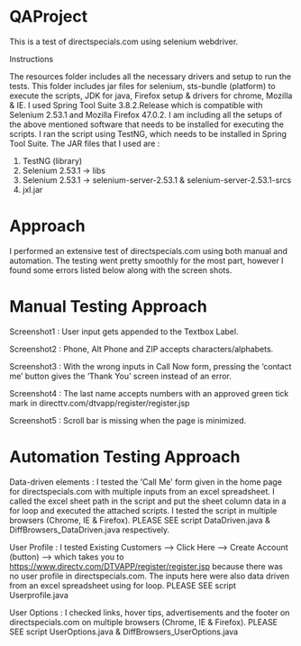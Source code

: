# QAProject

This is a test of directspecials.com using selenium webdriver.

Instructions

The resources folder includes all the necessary drivers and setup to run the tests. This folder includes jar files for selenium, sts-bundle (platform) to execute the scripts, JDK for java, Firefox setup & drivers for chrome, Mozilla & IE.
I used Spring Tool Suite 3.8.2.Release which is compatible with Selenium 2.53.1 and Mozilla Firefox 47.0.2.
I am including all the setups of the above mentioned software that needs to be installed for executing the scripts.
I ran the script using TestNG, which needs to be installed in Spring Tool Suite.
The JAR files that I used are :

1. TestNG (library)
2. Selenium 2.53.1 -> libs
3. Selenium 2.53.1 -> selenium-server-2.53.1 & selenium-server-2.53.1-srcs
4. jxl.jar

Approach
========

I performed an extensive test of directspecials.com using both manual and automation. The testing went pretty smoothly for the most part, however I found some errors listed below along with the screen shots.

Manual Testing Approach
========================

Screenshot1 : User input gets appended to the Textbox Label.

Screenshot2 : Phone, Alt Phone and ZIP accepts characters/alphabets.

Screenshot3 : With the wrong inputs in Call Now form, pressing the ‘contact me’ button gives the ‘Thank You’ screen instead of an error.

Screenshot4 : The last name accepts numbers with an approved green tick mark in directtv.com/dtvapp/register/register.jsp

Screenshot5 : Scroll bar is missing when the page is minimized.

Automation Testing Approach
===========================

Data-driven elements : I tested the 'Call Me' form given in the home page for directspecials.com with multiple inputs from an excel spreadsheet. I called the excel sheet path in the script and put the sheet column data in a for loop and executed the attached scripts.
I tested the script in multiple browsers (Chrome, IE & Firefox). PLEASE SEE script DataDriven.java & DiffBrowsers_DataDriven.java respectively.

User Profile : I tested Existing Customers --> Click Here --> Create Account (button) --> which takes you to https://www.directv.com/DTVAPP/register/register.jsp because there was no user profile in directspecials.com. The inputs here were also data driven from an excel spreadsheet using for loop. PLEASE SEE script Userprofile.java 

User Options : I checked links, hover tips, advertisements and the footer on directspecials.com on multiple browsers (Chrome, IE & Firefox). PLEASE SEE script UserOptions.java & DiffBrowsers_UserOptions.java





